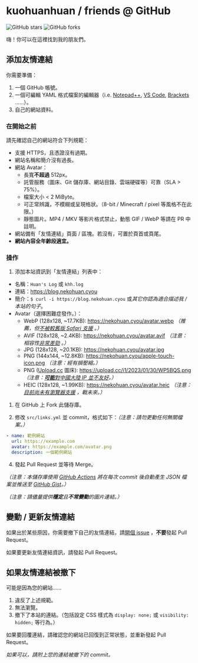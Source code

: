 # kuohuanhuan / friends @ GitHub

![GitHub stars](https://img.shields.io/github/stars/kuohuanhuan/friends?style=for-the-badge)
![GitHub forks](https://img.shields.io/github/forks/kuohuanhuan/friends?style=for-the-badge)

嗨！你可以在這裡找到我的朋友們。

## 添加友情連結

你需要準備：

1. 一個 GitHub 帳號。
2. 一個可編輯 YAML 格式檔案的編輯器（i.e. [Notepad++](https://notepad-plus-plus.org), [VS Code](https://code.visualstudio.com/), [Brackets](https://brackets.io) ……）。
3. 自己的網站資料。

### 在開始之前

請先確認自己的網站符合下列規範：

- 支援 HTTPS，且憑證沒有過期。
- 網站名稱和簡介沒有過長。
- 網站 Avatar：
  - 長寬**不超過** 512px。
  - 託管服務（圖床、Git 儲存庫、網站目錄、雲端硬碟等）可靠（SLA > 75%）。
  - 檔案大小 < 2 MiByte。
  - 可正常辨識，不模糊或呈現格狀。（8-bit / Minecraft / pixel 等風格不在此限。）
  - 靜態圖片。MP4 / MKV 等影片格式禁止，動態 GIF / WebP 等請在 PR 中註明。
- 網站備有「友情連結」頁面 / 區塊。若沒有，可置於頁首或頁尾。
- **網站內容全年齡段適宜。**

### 操作

1. 添加本站資訊到「友情連結」列表中：

- 名稱：`Huan's Log` 或 `khh.log`
- 連結：<https://blog.nekohuan.cyou>
- 簡介：`$ curl -i https://blog.nekohuan.cyou` 或*其它你認為適合描述我 / 本站的句子*。
- Avatar（選擇困難症發作。）：
  - WebP (128x128, ~17.7KB): <https://nekohuan.cyou/avatar.webp> *（推薦，但[不被較舊版 Safari 支援](https://caniuse.com/webp) 。）*
  - AVIF (128x128, ~2.4KB): <https://nekohuan.cyou/avatar.avif> *（注意：相容性[非常差勁](https://caniuse.com/avif) 。）*
  - JPG (128x128, ~20.1KB): <https://nekohuan.cyou/avatar.jpg>
  - PNG (144x144, ~12.8KB): <https://nekohuan.cyou/apple-touch-icon.png> *（注意：經有損壓縮。）*
  - PNG ([Upload.cc](https://upload.cc) 圖床): <https://upload.cc/i1/2023/01/30/WP5BQS.png> _（注意：[**可能**對中國大陸 IP 並不友好](https://twitter.com/Uploadcc/status/1463519367325356032)。）_
  - HEIC (128x128, ~1.99KB): <https://nekohuan.cyou/avatar.heic> *（注意：[目前尚未有瀏覽器支援](https://caniuse.com/heif) ，戰未來。）*

1. 在 GitHub 上 Fork 此儲存庫。

2. 修改 `src/links.yml` 並 commit，格式如下：*（注意：請勿更動任何無關檔案。）*

```yaml
- name: 範例網站
  url: https://example.com
  avatar: https://example.com/avatar.png
  description: 一個範例網站
```

4. 發起 Pull Request 並等待 Merge。

*（注意：本儲存庫使用 [GitHub Actions](https://github.com/kuohuanhuan/friends/actions) 將在每次 commit 後自動產生 JSON 檔案並推送至 [GitHub Gist](https://gist.github.com/kuohuanhuan/82904828a7b3478b45986441da7569b6)。）*

_（注意：請儘量提供**穩定**且**不常變動**的圖片連結。）_

## 變動 / 更新友情連結

如果出於某些原因，你需要撤下自己的友情連結，請[開個 issue](https://github.com/kuohuanhuan/blog/issues/new) ，**不要**發起 Pull Request。

如果要更新友情連結資訊，請發起 Pull Request。

## 如果友情連結被撤下

可能是因為您的網站……

1. 違反了上述規範。
2. 無法瀏覽。
3. 撤下了本站的連結。（包括設定 CSS 樣式為 `display: none;` 或 `visibility: hidden;` 等行為。）

如果要回覆連結，請確認您的網站已回復到正常狀態，並重新發起 Pull Request。

*如果可以，請附上您的連結被撤下的 commit。*

